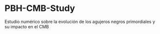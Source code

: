 # PBH-CMB-Study
Estudio numérico sobre la evolución de los agujeros negros primordiales y su impacto en el CMB
